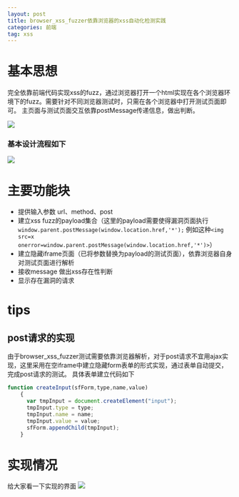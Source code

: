 ```yaml
---
layout: post
title: browser_xss_fuzzer依靠浏览器的xss自动化检测实践
categories: 前端
tag: xss
---
```


# 基本思想
完全依靠前端代码实现xss的fuzz，通过浏览器打开一个html实现在各个浏览器环境下的fuzz。需要针对不同浏览器测试时，只需在各个浏览器中打开测试页面即可。
主页面与测试页面交互依靠postMessage传递信息，做出判断。

![](https://raw.githubusercontent.com/jax777/pic4blog/master/2018-12-16/demo.png)
### 基本设计流程如下

![](https://raw.githubusercontent.com/jax777/pic4blog/master/2018-12-16/procedure.png)



# 主要功能块
- 提供输入参数 url、method、post
- 建立xss fuzz的payload集合（这里的payload需要使得漏洞页面执行`window.parent.postMessage(window.location.href,'*');` 例如这种`<img src=x onerror=window.parent.postMessage(window.location.href,'*')>`）
- 建立隐藏iframe页面（已将参数替换为payload的测试页面），依靠浏览器自身对测试页面进行解析
- 接收message 做出xss存在性判断
- 显示存在漏洞的请求


# tips
## post请求的实现
由于browser_xss_fuzzer测试需要依靠浏览器解析，对于post请求不宜用ajax实现，这里采用在空iframe中建立隐藏form表单的形式实现，通过表单自动提交，完成post请求的测试。
具体表单建立代码如下
```javascript
function createInput(sfForm,type,name,value) 
    { 
      var tmpInput = document.createElement("input"); 
      tmpInput.type = type; 
      tmpInput.name = name; 
      tmpInput.value = value; 
      sfForm.appendChild(tmpInput); 
    } 
```

# 实现情况
给大家看一下实现的界面
![](https://raw.githubusercontent.com/jax777/pic4blog/master/2018-12-16/ui.png)